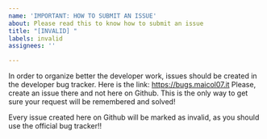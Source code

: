 ```yaml
---
name: 'IMPORTANT: HOW TO SUBMIT AN ISSUE'
about: Please read this to know how to submit an issue
title: "[INVALID] "
labels: invalid
assignees: ''

---
```


In order to organize better the developer work, issues should be created in the developer bug tracker. Here is the link: https://bugs.maicol07.it
Please, create an issue there and not here on Github. This is the only way to get sure your request will be remembered and solved!

Every issue created here on Github will be marked as invalid, as you should use the official bug tracker!!
